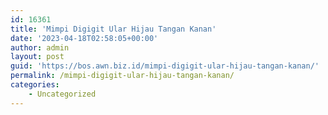 ```yaml
---
id: 16361
title: 'Mimpi Digigit Ular Hijau Tangan Kanan'
date: '2023-04-18T02:58:05+00:00'
author: admin
layout: post
guid: 'https://bos.awn.biz.id/mimpi-digigit-ular-hijau-tangan-kanan/'
permalink: /mimpi-digigit-ular-hijau-tangan-kanan/
categories:
    - Uncategorized
---
```


